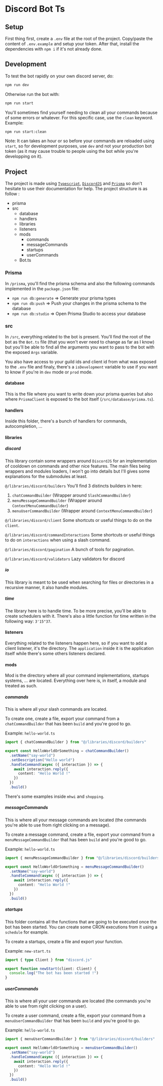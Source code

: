 # Discord Bot Ts

## Setup
First thing first, create a `.env` file at the root of the project.
Copy/paste the content of `.env.example` and setup your token.
After that, install the dependencies with `npm i` if it's not already done.

## Development

To test the bot rapidly on your own discord server, do:
```bash
npm run dev
```

Otherwise run the bot with:
```bash
npm run start
```

You'll sometimes find yourself needing to clean all your commands because of some errors or whatever. For this specific case, use the `clean` keyword.
Example:
```bash
npm run start:clean
```

Note: It can takes an hour or so before your commands are reloaded using `start`, so for development purposes, use `dev` and not your production bot token (as it may cause trouble to people using the bot while you're developping on it).

## Project

The project is made using [`Typescript`](https://www.typescriptlang.org/docs/handbook/typescript-from-scratch.html), [`DiscordJS`](https://discordjs.guide/) and [`Prisma`](https://www.prisma.io/docs/orm/overview/introduction) so don't hesitate to use their documentation for help.
The project structure is as follow :
- prisma
- src
  - database
  - handlers
  - libraries
  - listeners
  - mods
    - commands
    - messageCommands
    - startups
    - userCommands
  - Bot.ts

### Prisma

In `/prisma`, you'll find the prisma schema and also the following commands implemented in the `package.json` file:
- `npm run db:generate` => Generate your prisma types
- `npm run db:push` => Push your changes in the prisma schema to the database
- `npm run db:studio` => Open Prisma Studio to access your database

### src

In `/src`, everything related to the bot is present. You'll find the root of the bot as the `Bot.ts` file (that you won't ever need to change as far as I know) but you'll be able to find all the arguments you want to pass to the bot with the exposed `Args` variable.

You also have access to your guild ids and client id from what was exposed to the `.env` file and finaly, there's a `isDevelopment` variable to use if you want to know if you're in `dev` mode or `prod` mode.

#### database

This is the file where you want to write down your prisma queries but also where `PrismaClient` is exposed to the bot itself (`/src/database/prisma.ts`).

#### handlers

Inside this folder, there's a bunch of handlers for commands, autocompletion, ...

#### libraries

##### discord

This library contain some wrappers around `DiscordJS` for an implementation of cooldown on commands and other nice features.
The main files being wrappers and modules loaders, I won't go into details but I'll gives some explanations for the submodules at least.

`@/libraries/discord/builders`
You'll find 3 distincts builders in here:
1. `chatCommandBuilder` (Wrapper around `SlashCommandBuilder`)
2. `menuMessageCommandBuilder` (Wrapper around `ContextMenuCommandBuilder`)
3. `menuUserCommandBuilder` (Wrapper around `ContextMenuCommandBuilder`)

`@/libraries/discord/client`
Some shortcuts or useful things to do on the `client`.

`@/libraries/discord/commandInteractions`
Some shortcuts or useful things to do on `interactions` when using a slash command.

`@/libraries/discord/pagination`
A bunch of tools for pagination.

`@/libraries/discord/validators`
Lazy validators for discord

##### io

This library is meant to be used when searching for files or directories in a recursive manner, it also handle modules.

##### time

The library here is to handle time. To be more precise, you'll be able to create schedulers with it. There's also a little function for time written in the following way:
`3'15"37`.

#### listeners

Everything related to the listeners happen here, so if you want to add a client listener, it's the directory. The `application` inside it is the application itself while there's some others listeners declared.

#### mods

Mod is the directory where all your command implementations, startups systems, ... are located. Everything over here is, in itself, a module and treated as such.

##### commands

This is where all your slash commands are located.

To create one, create a file, export your command from a `chatCommandBuilder` that has been `build` and you're good to go.

Example: `hello-world.ts`
```ts
import { chatCommandBuilder } from "@/libraries/discord/builders"

export const HelloWorldOrSomething = chatCommandBuilder()
  .setName("say-world")
  .setDescription("Hello world")
  .handleCommand(async ({ interaction }) => {    
    await interaction.reply({
      content: "Hello World !"
    })
  })
  .build()
```

There's some examples inside `mhwi` and `shopping`.

##### messageCommands

This is where all your message commands are located (the commands you're able to use from right clicking on a message).

To create a message command, create a file, export your command from a `menuMessageCommandBuilder` that has been `build` and you're good to go.

Example: `hello-world.ts`
```ts
import { menuMessageCommandBuilder } from "@/libraries/discord/builders"

export const HelloWorldOrSomething = menuMessageCommandBuilder()
  .setName("say-world")
  .handleCommand(async ({ interaction }) => {    
    await interaction.reply({
      content: "Hello World !"
    })
  })
  .build()
```

##### startups

This folder contains all the functions that are going to be executed once the bot has been started. You can create some CRON executions from it using a `schedule` for example.

To create a startups, create a file and export your function.

Example: `new-start.ts`
```ts
import { type Client } from "discord.js"

export function newStart(client: Client) {
  console.log("The bot has been started !")
}
```

##### userCommands

This is where all your user commands are located (the commands you're able to use from right clicking on a user).

To create a user command, create a file, export your command from a `menuUserCommandBuilder` that has been `build` and you're good to go.

Example: `hello-world.ts`
```ts
import { menuUserCommandBuilder } from "@/libraries/discord/builders"

export const HelloWorldOrSomething = menuUserCommandBuilder()
  .setName("say-world")
  .handleCommand(async ({ interaction }) => {    
    await interaction.reply({
      content: "Hello World !"
    })
  })
  .build()
```
